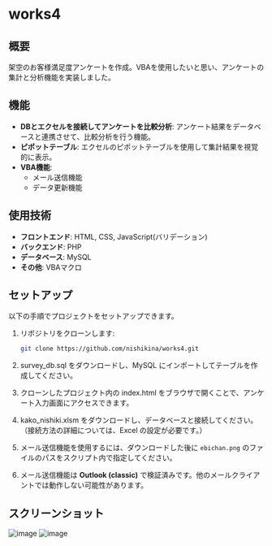 # works4

## 概要
架空のお客様満足度アンケートを作成。VBAを使用したいと思い、アンケートの集計と分析機能を実装しました。

## 機能
- **DBとエクセルを接続してアンケートを比較分析**: アンケート結果をデータベースと連携させて、比較分析を行う機能。
- **ピポットテーブル**: エクセルのピポットテーブルを使用して集計結果を視覚的に表示。
- **VBA機能**:
  - メール送信機能
  - データ更新機能

## 使用技術
- **フロントエンド**: HTML, CSS, JavaScript(バリデーション)
- **バックエンド**: PHP
- **データベース**: MySQL
- **その他**: VBAマクロ



## セットアップ
以下の手順でプロジェクトをセットアップできます。

1. リポジトリをクローンします:
    ```bash
    git clone https://github.com/nishikina/works4.git
    ```

2. survey_db.sql をダウンロードし、MySQL にインポートしてテーブルを作成してください。

3. クローンしたプロジェクト内の index.html をブラウザで開くことで、アンケート入力画面にアクセスできます。

4. kako_nishiki.xlsm をダウンロードし、データベースと接続してください。
（接続方法の詳細については、Excel の設定が必要です。）

5. メール送信機能を使用するには、ダウンロードした後に `ebichan.png` のファイルのパスをスクリプト内で指定してください。

7. メール送信機能は **Outlook (classic)** で検証済みです。他のメールクライアントでは動作しない可能性があります。

## スクリーンショット
![image](https://github.com/user-attachments/assets/029aae6a-966f-43bb-9233-2dcf83497dc4)
![image](https://github.com/user-attachments/assets/7e3c5c34-1ae5-4409-a9f1-60ec986cdad6)


